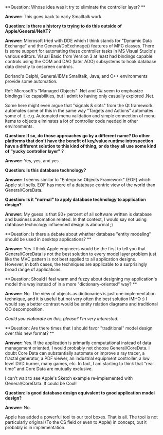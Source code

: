 **Question:
Whose idea  was it try to eliminate the controller layer?
** 

**Answer:** 
This goes back to early Smalltalk work.

**Question: Is there a history to trying to do this outside of Apple/General/NeXT?** 

**Answer:** 
Microsoft tried with DDE which I think stands for "Dynamic Data 
Exchange" and the General/DoExchnage() features of MFC classes.  There is some 
support for automating these controller tasks in MS Visual Studio's 
various editors.  Visual Basic from Version 3 at least had bindings capable
controls using the COM and DAO (later ADO) subsystems to hook database
data directly to onscreen controls.

 Borland's Delphi, General/IBMs Smalltalk, Java, and C++ 
environments provide some automation. 

Ref: Microsoft's "Managed 
Objects"  .Net and C# seem to emphasize bindings like capabilities, but 
I admit to having only casually explored .Net.

Some here might even argue that "signals & slots" from the Qt framework automates some of 
this in the same way "Targets and Actions" automates some of it. e.g. 
Automated menu validation and simple connection of menu items to 
objects eliminates a lot of controller code needed in other 
environments.

**Question: If so, do those approaches go by a different name?
Do other platforms that don't have the benefit of key/value runtime
introspection have a different solution to this kind of thing, or do
they all use some kind of "yucky controller layer" ?** 

**Answer:** 
Yes, yes, and yes.

**Question: Is this database technology?** 

**Answer:** 
I seems similar to "Enterprise Objects Framework" (EOF) which Apple 
still sells.  EOF has more of a database centric view of the world than 
General/CoreData.

**Question: Is it "normal" to apply database technology to application design?** 

**Answer:** 
My guess is that 90+ percent of all software written is database and 
business automation related.  In that context, I would say not using 
database technology influenced design is abnormal ;)

**Question: Is there a debate about whether database "entity modeling" should be
used in desktop applications? ** 

**Answer:** 
Yes.  I think Apple engineers would be the first to tell you that 
General/CoreData is not the best solution to every model layer problem just 
like the MVC pattern is not best applied to all application designs.  
However, in both cases, the techniques are applicable to a surprisingly 
broad range of applications.

**Question: Should I feel warm and fuzzy about designing my application's model
this way instead of in a more "dictionary-oriented" way? ** 

**Answer:** 
No.  The view of objects as dictionaries is just one implementation 
technique, and it is useful but not very often the best solution IMHO 
:)  I would say a better contrast would be entity relation diagrams and 
traditional OO decomposition.

*Could you elaborate on this, please? I'm very interested.*

**Question: Are there times that I should favor "traditional" model design over
this new format? ** 

**Answer:** 
Yes.  If the application is primarily computational instead of data 
management oriented, I would probably not choose General/CoreData.  I doubt 
Core Data can substantially automate or improve a ray tracer, a fractal 
generator, a PDF viewer, an industrial equipment controller, a low 
level DVD burner, many games, etc.  In fact, I am starting to think 
that "real time" and Core Data are mutually exclusive.

I can't wait to see Apple's Sketch example re-implemented with 
General/CoreData.  It could be Cool!

**Question: Is good database design equivalent to good application model design?** 

**Answer:** 
No.

Apple has added a powerful tool to our tool boxes.  That is all.  The 
tool is not particularly original (To the CS field or even to Apple) in 
concept, but it probably is in implementation.